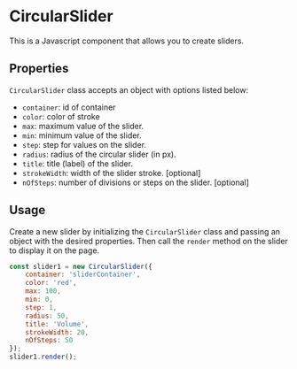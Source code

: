# CircularSlider

This is a Javascript component that allows you to create sliders.

## Properties

`CircularSlider` class accepts an object with options listed below:
- `container`: id of container
- `color`: color of stroke
- `max`: maximum value of the slider.
- `min`: minimum value of the slider.
- `step`: step for values on the slider.
- `radius`: radius of the circular slider (in px).
- `title`: title (label) of the slider.
- `strokeWidth`: width of the slider stroke. [optional]
- `nOfSteps`: number of divisions or steps on the slider. [optional]

## Usage

Create a new slider by initializing the `CircularSlider` class and passing an object with the desired properties. Then call the `render` method on the slider to display it on the page.

```javascript
const slider1 = new CircularSlider({ 
    container: 'sliderContainer', 
    color: 'red', 
    max: 100, 
    min: 0, 
    step: 1, 
    radius: 50, 
    title: 'Volume', 
    strokeWidth: 20, 
    nOfSteps: 50 
});
slider1.render();
